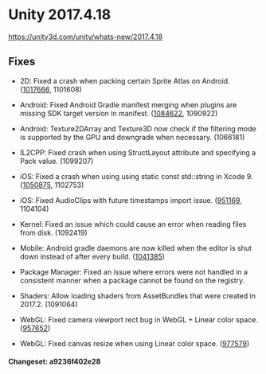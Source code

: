 # Unity 2017.4.18

https://unity3d.com/unity/whats-new/2017.4.18

## Fixes



*   2D: Fixed a crash when packing certain Sprite Atlas on Android. ([1017666](https://issuetracker.unity3d.com/issues/editor-crashes-on-blockmask-fillspritedata-when-packing-certain-sprite-atlas-on-android-platform), 1101608)
    
*   Android: Fixed Android Gradle manifest merging when plugins are missing SDK target version in manifest. ([1084622](https://issuetracker.unity3d.com/issues/android-read-external-storage-gets-added-twice-to-android-manifest-while-ignoring-the-maxsdkversion), 1090922)
    
*   Android: Texture2DArray and Texture3D now check if the filtering mode is supported by the GPU and downgrade when necessary. (1066181)
    
*   IL2CPP: Fixed crash when using StructLayout attribute and specifying a Pack value. (1099207)
    
*   iOS: Fixed a crash when using using static const std::string in Xcode 9. ([1050875](https://issuetracker.unity3d.com/issues/ios-native-static-const-std-string-causes-crash-in-signal-sigkill-when-using-xcode-9), 1102753)
    
*   iOS: Fixed AudioClips with future timestamps import issue. ([951169](https://issuetracker.unity3d.com/issues/editor-didnt-recognize-audio-files-if-file-created-data-is-greater-than-your-actual-data-time-is), 1104104)
    
*   Kernel: Fixed an issue which could cause an error when reading files from disk. (1092419)
    
*   Mobile: Android gradle daemons are now killed when the editor is shut down instead of after every build. ([1041385](https://issuetracker.unity3d.com/issues/do-not-kill-other-gradle-daemons-when-build-completes))
    
*   Package Manager: Fixed an issue where errors were not handled in a consistent manner when a package cannot be found on the registry.
    
*   Shaders: Allow loading shaders from AssetBundles that were created in 2017.2. (1091064)
    
*   WebGL: Fixed camera viewport rect bug in WebGL + Linear color space. ([957652](https://issuetracker.unity3d.com/issues/webgl-linear-color-space-camera-viewport-rect-problem-in-built-game))
    
*   WebGL: Fixed canvas resize when using Linear color space. ([977579](https://issuetracker.unity3d.com/issues/webgl-canvas-size-slash-resolution-will-not-scale-in-browser-when-using-linear-color-space))
    

#### Changeset: a9236f402e28